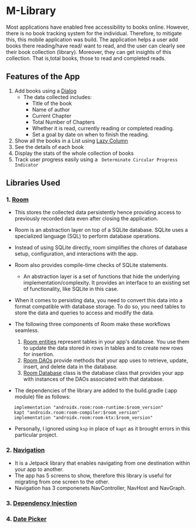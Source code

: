 # M-Library
Most applications have enabled free accessibility to books online. However, there is no book tracking system for the individual.
Therefore, to mitigate this, this mobile application was build. The application helps a user add books there reading/have read/ want to read, and 
the user can clearly see their book collection (library). Moreover, they can get insights of this collection. That is,total books, those to read and completed reads.
## Features of the App
1. Add books using a [Dialog](https://m2.material.io/components/dialogs#full-screen-dialog)
     - The data collected includes:
         - Title of the book
         - Name of author
         - Current Chapter
         - Total Number of Chapters
         - Whether it is read, currently reading or completed reading.
         - Set a goal by date on when to finish the reading.
2. Show all the books in a List using [Lazy Column](https://developer.android.com/jetpack/compose/lists)
3. See the details of each book
4. Display the stats of the whole collection of books
5. Track user progress easily using a ` Determinate Circular Progress Indicator`

## Libraries Used
### 1. [Room](https://developer.android.com/topic/libraries/architecture/room)
- This stores the collected data persistently hence providing access to previously recorded data even after closing the application. 
- Room is an abstraction layer on top of a SQLite database. SQLite uses a specialized language (SQL) to perform database operations. 
- Instead of using SQLite directly, room simplifies the chores of database setup, configuration, and interactions with the app.
- Room also provides compile-time checks of SQLite statements.

    - An abstraction layer is a set of functions that hide the underlying implementation/complexity. It provides an interface to an existing set of functionality, like SQLite in this case. 
 - When it comes to persisting data, you need to convert this data into a format compatible with database storage. To do so, you need tables to store the data and queries to access and modify the data.

- The following three components of Room make these workflows seamless.

  1. [Room entities](https://developer.android.com/training/data-storage/room/defining-data) represent tables in your app's database. You use them to update the data stored in rows in tables and to create new rows for insertion.
  2. [Room DAOs](https://developer.android.com/training/data-storage/room/accessing-data) provide methods that your app uses to retrieve, update, insert, and delete data in the database.
  3. [Room Database](https://developer.android.com/reference/kotlin/androidx/room/Database) class is the database class that provides your app with instances of the DAOs associated with that database.  
 - The dependencies of the library are added to the build.gradle (:app module) file as follows:
 ```
    implementation "androidx.room:room-runtime:$room_version"
    kapt "androidx.room:room-compiler:$room_version"
    implementation "androidx.room:room-ktx:$room_version"
 ```
  - Personally, I ignored using `ksp` in place of `kapt` as it brought errors in this particular project.
  ### 2. [Navigation]( https://developer.android.com/guide/navigation) 
 - It is a Jetpack library that enables navigating from one destination within your app to another.
 - The app has 5 screens to show, therefore this library is useful for migrating from one screen to the other.
 - Navigation has 3 componenets NavController, NavHost and NavGraph.
 ### 3. [Dependency Injection](https://www.google.com/url?client=internal-element-cse&cx=000521750095050289010:zpcpi1ea4s8&q=https://developer.android.com/training/dependency-injection&sa=U&ved=2ahUKEwjS1Jbao-H9AhXZNsAKHWNLB1sQFnoECAIQAg&usg=AOvVaw2oA-oALv95msY1NWbv3zQe)
 ### 4. [Date Picker](https://vanpra.github.io/compose-material-dialogs/DateTimePicker/)
 
